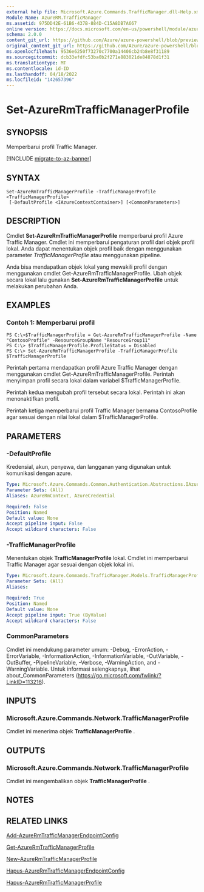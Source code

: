 ```yaml
---
external help file: Microsoft.Azure.Commands.TrafficManager.dll-Help.xml
Module Name: AzureRM.TrafficManager
ms.assetid: 975DD42E-61B6-437B-884D-C15A8DB7A667
online version: https://docs.microsoft.com/en-us/powershell/module/azurerm.trafficmanager/set-azurermtrafficmanagerprofile
schema: 2.0.0
content_git_url: https://github.com/Azure/azure-powershell/blob/preview/src/ResourceManager/TrafficManager/Commands.TrafficManager2/help/Set-AzureRmTrafficManagerProfile.md
original_content_git_url: https://github.com/Azure/azure-powershell/blob/preview/src/ResourceManager/TrafficManager/Commands.TrafficManager2/help/Set-AzureRmTrafficManagerProfile.md
ms.openlocfilehash: 9536e6250f73270c7700a14406cb24b8e8f31189
ms.sourcegitcommit: dcb33efdfc53ba0b2f271e883021de84878d1f31
ms.translationtype: MT
ms.contentlocale: id-ID
ms.lasthandoff: 04/18/2022
ms.locfileid: "142657396"
---
```

# Set-AzureRmTrafficManagerProfile

## SYNOPSIS
Memperbarui profil Traffic Manager.

[!INCLUDE [migrate-to-az-banner](../../includes/migrate-to-az-banner.md)]

## SYNTAX

```
Set-AzureRmTrafficManagerProfile -TrafficManagerProfile <TrafficManagerProfile>
 [-DefaultProfile <IAzureContextContainer>] [<CommonParameters>]
```

## DESCRIPTION
Cmdlet **Set-AzureRmTrafficManagerProfile** memperbarui profil Azure Traffic Manager.
Cmdlet ini memperbarui pengaturan profil dari objek profil lokal.
Anda dapat menentukan objek profil baik dengan menggunakan parameter *TrafficManagerProfile* atau menggunakan pipeline.

Anda bisa mendapatkan objek lokal yang mewakili profil dengan menggunakan cmdlet Get-AzureRmTrafficManagerProfile.
Ubah objek secara lokal lalu gunakan **Set-AzureRmTrafficManagerProfile** untuk melakukan perubahan Anda.

## EXAMPLES

### Contoh 1: Memperbarui profil
```
PS C:\>$TrafficManagerProfile = Get-AzureRmTrafficManagerProfile -Name "ContosoProfile" -ResourceGroupName "ResourceGroup11" 
PS C:\> $TrafficManagerProfile.ProfileStatus = Disabled
PS C:\> Set-AzureRmTrafficManagerProfile -TrafficManagerProfile $TrafficManagerProfile
```

Perintah pertama mendapatkan profil Azure Traffic Manager dengan menggunakan cmdlet Get-AzureRmTrafficManagerProfile.
Perintah menyimpan profil secara lokal dalam variabel $TrafficManagerProfile.

Perintah kedua mengubah profil tersebut secara lokal.
Perintah ini akan menonaktifkan profil.

Perintah ketiga memperbarui profil Traffic Manager bernama ContosoProfile agar sesuai dengan nilai lokal dalam $TrafficManagerProfile.

## PARAMETERS

### -DefaultProfile
Kredensial, akun, penyewa, dan langganan yang digunakan untuk komunikasi dengan azure.

```yaml
Type: Microsoft.Azure.Commands.Common.Authentication.Abstractions.IAzureContextContainer
Parameter Sets: (All)
Aliases: AzureRmContext, AzureCredential

Required: False
Position: Named
Default value: None
Accept pipeline input: False
Accept wildcard characters: False
```

### -TrafficManagerProfile
Menentukan objek **TrafficManagerProfile** lokal.
Cmdlet ini memperbarui Traffic Manager agar sesuai dengan objek lokal ini.

```yaml
Type: Microsoft.Azure.Commands.TrafficManager.Models.TrafficManagerProfile
Parameter Sets: (All)
Aliases:

Required: True
Position: Named
Default value: None
Accept pipeline input: True (ByValue)
Accept wildcard characters: False
```

### CommonParameters
Cmdlet ini mendukung parameter umum: -Debug, -ErrorAction, -ErrorVariable, -InformationAction, -InformationVariable, -OutVariable, -OutBuffer, -PipelineVariable, -Verbose, -WarningAction, and -WarningVariable. Untuk informasi selengkapnya, lihat about_CommonParameters (https://go.microsoft.com/fwlink/?LinkID=113216).

## INPUTS

### Microsoft.Azure.Commands.Network.TrafficManagerProfile
Cmdlet ini menerima objek **TrafficManagerProfile** .

## OUTPUTS

### Microsoft.Azure.Commands.Network.TrafficManagerProfile
Cmdlet ini mengembalikan objek **TrafficManagerProfile** .

## NOTES

## RELATED LINKS

[Add-AzureRmTrafficManagerEndpointConfig](./Add-AzureRmTrafficManagerEndpointConfig.md)

[Get-AzureRmTrafficManagerProfile](./Get-AzureRmTrafficManagerProfile.md)

[New-AzureRmTrafficManagerProfile](./New-AzureRmTrafficManagerProfile.md)

[Hapus-AzureRmTrafficManagerEndpointConfig](./Remove-AzureRmTrafficManagerEndpointConfig.md)

[Hapus-AzureRmTrafficManagerProfile](./Remove-AzureRmTrafficManagerProfile.md)



